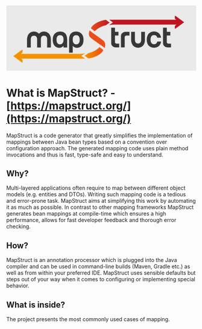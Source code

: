 ![logo](./docs/logo_mapstruct.png)
# What is MapStruct? - [https://mapstruct.org/](https://mapstruct.org/)
MapStruct is a code generator that greatly simplifies the implementation of mappings between Java bean types based on a convention over configuration approach.
The generated mapping code uses plain method invocations and thus is fast, type-safe and easy to understand.
## Why?
Multi-layered applications often require to map between different object models (e.g. entities and DTOs). Writing such mapping code is a tedious and error-prone task. MapStruct aims at simplifying this work by automating it as much as possible.
In contrast to other mapping frameworks MapStruct generates bean mappings at compile-time which ensures a high performance, allows for fast developer feedback and thorough error checking.
## How?
MapStruct is an annotation processor which is plugged into the Java compiler and can be used in command-line builds (Maven, Gradle etc.) as well as from within your preferred IDE.
MapStruct uses sensible defaults but steps out of your way when it comes to configuring or implementing special behavior.
## What is inside?
The project presents the most commonly used cases of mapping.
